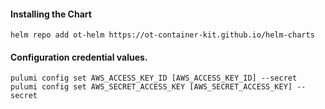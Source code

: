 #### Installing the Chart
```hcl
helm repo add ot-helm https://ot-container-kit.github.io/helm-charts
```

#### Configuration credential values.
```hcl
pulumi config set AWS_ACCESS_KEY_ID [AWS_ACCESS_KEY_ID] --secret
pulumi config set AWS_SECRET_ACCESS_KEY [AWS_SECRET_ACCESS_KEY] --secret
```